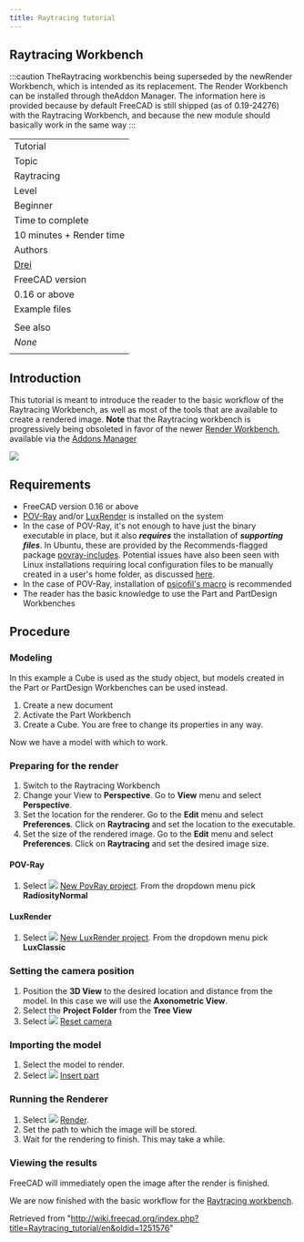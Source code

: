 ```yaml
---
title: Raytracing tutorial
---
```


## Raytracing Workbench

:::caution
TheRaytracing workbenchis being superseded by the newRender Workbench, which is intended as its replacement. The Render Workbench can be installed through theAddon Manager. The information here is provided because by default FreeCAD is still shipped (as of 0.19-24276) with the Raytracing Workbench, and because the new module should basically work in the same way
:::

|                                                              |
| ------------------------------------------------------------ |
| Tutorial                                                     |
| Topic                                                        |
| Raytracing                                                   |
| Level                                                        |
| Beginner                                                     |
| Time to complete                                             |
| 10 minutes + Render time                                     |
| Authors                                                      |
| [Drei](http://freecadweb.org/wiki/index.php?title=User:Drei) |
| FreeCAD version                                              |
| 0.16 or above                                                |
| Example files                                                |
|                                                              |
| See also                                                     |
| _None_                                                       |
|                                                              |

## Introduction

This tutorial is meant to introduce the reader to the basic workflow of the Raytracing Workbench, as well as most of the tools that are available to create a rendered image. **Note** that the Raytracing workbench is progressively being obsoleted in favor of the newer [Render Workbench](https://github.com/FreeCAD/FreeCAD-render), available via the [Addons Manager](/Std_AddonMgr "Std AddonMgr")

![](/images/Raytracing_tutorial_result.png)

## Requirements

- FreeCAD version 0.16 or above
- [POV-Ray](http://www.povray.org/) and/or [LuxRender](https://luxcorerender.org/) is installed on the system
- In the case of POV-Ray, it's not enough to have just the binary executable in place, but it also **_requires_** the installation of **_supporting files_**. In Ubuntu, these are provided by the Recommends-flagged package [povray-includes](https://packages.ubuntu.com/search?keywords=povray-includes). Potential issues have also been seen with Linux installations requiring local configuration files to be manually created in a user's home folder, as discussed [here](https://forum.freecadweb.org/viewtopic.php?f=3&t=27548&start=10#p224576).
- In the case of POV-Ray, installation of [psicofil's macro](https://github.com/psicofil/Macros_FreeCAD) is recommended
- The reader has the basic knowledge to use the Part and PartDesign Workbenches

## Procedure

### Modeling

In this example a Cube is used as the study object, but models created in the Part or PartDesign Workbenches can be used instead.

1. Create a new document
2. Activate the Part Workbench
3. Create a Cube. You are free to change its properties in any way.

Now we have a model with which to work.

### Preparing for the render

1. Switch to the Raytracing Workbench
2. Change your View to **Perspective**. Go to **View** menu and select **Perspective**.
3. Set the location for the renderer. Go to the **Edit** menu and select **Preferences**. Click on **Raytracing** and set the location to the executable.
4. Set the size of the rendered image. Go to the **Edit** menu and select **Preferences**. Click on **Raytracing** and set the desired image size.

#### POV-Ray

1. Select ![](/images/Raytrace_New.svg) [New PovRay project](/Raytracing_New "Raytracing New"). From the dropdown menu pick **RadiosityNormal**

#### LuxRender

1. Select ![](/images/Raytrace_Lux.svg) [New LuxRender project](/Raytracing_Lux "Raytracing Lux"). From the dropdown menu pick **LuxClassic**

### Setting the camera position

1. Position the **3D View** to the desired location and distance from the model. In this case we will use the **Axonometric View**.
2. Select the **Project Folder** from the **Tree View**
3. Select ![](/images/Raytrace_ResetCamera.svg) [Reset camera](/Raytracing_ResetCamera "Raytracing ResetCamera")

### Importing the model

1. Select the model to render.
2. Select ![](/images/Raytrace_NewPartSegment.svg) [Insert part](/Raytracing_InsertPart "Raytracing InsertPart")

### Running the Renderer

1. Select ![](/images/Raytrace_Render.svg) [Render](/Raytracing_Render "Raytracing Render").
2. Set the path to which the image will be stored.
3. Wait for the rendering to finish. This may take a while.

### Viewing the results

FreeCAD will immediately open the image after the render is finished.

We are now finished with the basic workflow for the [Raytracing workbench](/Raytracing_Workbench "Raytracing Workbench").

Retrieved from "<http://wiki.freecad.org/index.php?title=Raytracing_tutorial/en&oldid=1251576>"
